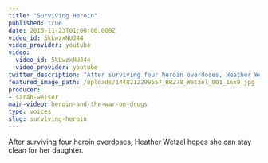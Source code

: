 ```yaml
---
title: "Surviving Heroin"
published: true
date: 2015-11-23T01:00:00.000Z
video_id: 5kLwzxNUJ44
video_provider: youtube
video:
  video_id: 5kLwzxNUJ44
  video_provider: youtube
twitter_description: "After surviving four heroin overdoses, Heather Wetzel hopes she can stay clean for her daughter. "
featured_image_path: /uploads/1448212299557_RR278_Wetzel_001_16x9.jpg
producer:
- sarah-weiser
main-video: heroin-and-the-war-on-drugs
type: voices
slug: surviving-heroin
---
```


After surviving four heroin overdoses, Heather Wetzel hopes she can stay clean for her daughter.

